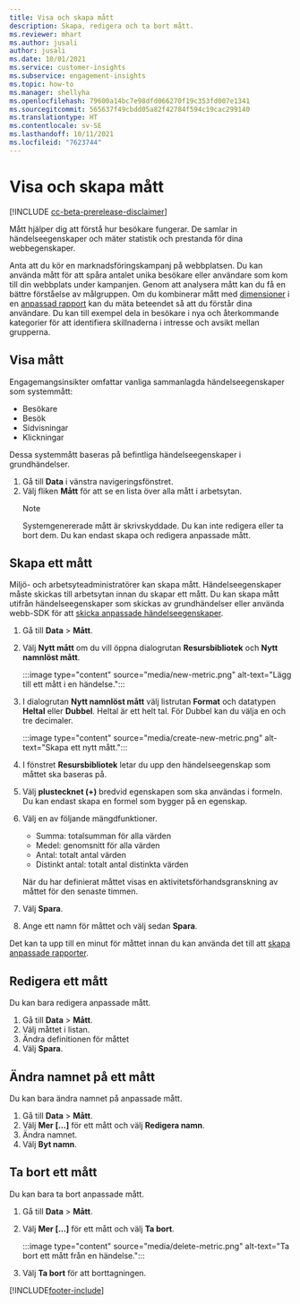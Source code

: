 ```yaml
---
title: Visa och skapa mått
description: Skapa, redigera och ta bort mått.
ms.reviewer: mhart
ms.author: jusali
author: jusali
ms.date: 10/01/2021
ms.service: customer-insights
ms.subservice: engagement-insights
ms.topic: how-to
ms.manager: shellyha
ms.openlocfilehash: 79600a14bc7e98dfd066270f19c353fd007e1341
ms.sourcegitcommit: 565637f49cbdd05a82f42784f594c19cac299140
ms.translationtype: HT
ms.contentlocale: sv-SE
ms.lasthandoff: 10/11/2021
ms.locfileid: "7623744"
---
```

# <a name="view-and-create-metrics"></a>Visa och skapa mått

[!INCLUDE [cc-beta-prerelease-disclaimer](includes/cc-beta-prerelease-disclaimer.md)]

Mått hjälper dig att förstå hur besökare fungerar. De samlar in händelseegenskaper och mäter statistik och prestanda för dina webbegenskaper.  

Anta att du kör en marknadsföringskampanj på webbplatsen. Du kan använda mått för att spåra antalet unika besökare eller användare som kom till din webbplats under kampanjen. Genom att analysera mått kan du få en bättre förståelse av målgruppen. Om du kombinerar mått med [dimensioner](dimensions.md) i en [anpassad rapport](custom-reports.md) kan du mäta beteendet så att du förstår dina användare. Du kan till exempel dela in besökare i nya och återkommande kategorier för att identifiera skillnaderna i intresse och avsikt mellan grupperna.

## <a name="view-metrics"></a>Visa mått

Engagemangsinsikter omfattar vanliga sammanlagda händelseegenskaper som systemmått: 

- Besökare
- Besök
- Sidvisningar
- Klickningar

Dessa systemmått baseras på befintliga händelseegenskaper i grundhändelser.

1. Gå till **Data** i vänstra navigeringsfönstret. 
1. Välj fliken **Mått** för att se en lista över alla mått i arbetsytan. 
   > [!NOTE]
   > Systemgenererade mått är skrivskyddade. Du kan inte redigera eller ta bort dem. Du kan endast skapa och redigera anpassade mått.

## <a name="create-a-metric"></a>Skapa ett mått

Miljö- och arbetsyteadministratörer kan skapa mått. Händelseegenskaper måste skickas till arbetsytan innan du skapar ett mått. Du kan skapa mått utifrån händelseegenskaper som skickas av grundhändelser eller använda webb-SDK för att [skicka anpassade händelseegenskaper](advanced-SDK-implementation.md).

1. Gå till **Data** > **Mått**.
1. Välj **Nytt mått** om du vill öppna dialogrutan **Resursbibliotek** och **Nytt namnlöst mått**.

   :::image type="content" source="media/new-metric.png" alt-text="Lägg till ett mått i en händelse.":::

1. I dialogrutan **Nytt namnlöst mått** välj listrutan **Format** och datatypen **Heltal** eller **Dubbel**. Heltal är ett helt tal. För Dubbel kan du välja en och tre decimaler.

   :::image type="content" source="media/create-new-metric.png" alt-text="Skapa ett nytt mått.":::
   
5. I fönstret **Resursbibliotek** letar du upp den händelseegenskap som måttet ska baseras på.
6. Välj **plustecknet (+)** bredvid egenskapen som ska användas i formeln. Du kan endast skapa en formel som bygger på en egenskap. 
7. Välj en av följande mängdfunktioner. 

   - Summa: totalsumman för alla värden 
   - Medel: genomsnitt för alla värden
   - Antal: totalt antal värden
   - Distinkt antal: totalt antal distinkta värden

   När du har definierat måttet visas en aktivitetsförhandsgranskning av måttet för den senaste timmen.

1. Välj **Spara**. 
1. Ange ett namn för måttet och välj sedan **Spara**.

Det kan ta upp till en minut för måttet innan du kan använda det till att [skapa anpassade rapporter](custom-reports.md).

## <a name="edit-a-metric"></a>Redigera ett mått

Du kan bara redigera anpassade mått.

1. Gå till **Data** > **Mått**.
1. Välj måttet i listan.
1. Ändra definitionen för måttet
1. Välj **Spara**.

## <a name="change-the-name-of-a-metric"></a>Ändra namnet på ett mått

Du kan bara ändra namnet på anpassade mått.

1. Gå till **Data** > **Mått**.
1. Välj **Mer [...]** för ett mått och välj **Redigera namn**.
1. Ändra namnet. 
1. Välj **Byt namn**.

## <a name="delete-a-metric"></a>Ta bort ett mått

Du kan bara ta bort anpassade mått.

1. Gå till **Data** > **Mått**.
1. Välj **Mer [...]** för ett mått och välj **Ta bort**.

   :::image type="content" source="media/delete-metric.png" alt-text="Ta bort ett mått från en händelse.":::

1. Välj **Ta bort** för att borttagningen.



[!INCLUDE[footer-include](../includes/footer-banner.md)]
